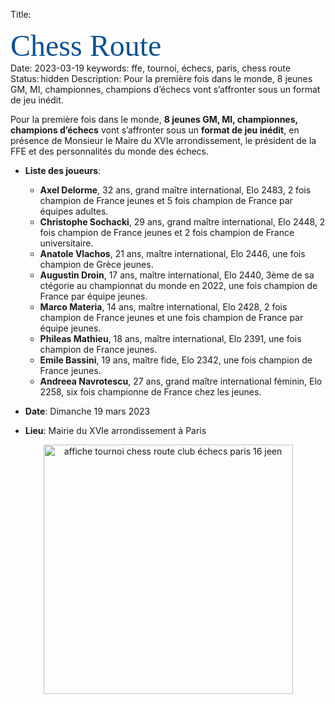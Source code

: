 Title: <div><span style="color:rgb(11,83,148)"><font size="12"><span style="font-family:&quot;Brush Script MT&quot;">Chess Route</font></span></div>
Date: 2023-03-19
keywords: ffe, tournoi, échecs, paris, chess route
Status: hidden
Description: Pour la première fois dans le monde, 8 jeunes GM, MI, championnes, champions d’échecs vont s’affronter sous un format de jeu inédit.

Pour la première fois dans le monde, **8 jeunes GM, MI, championnes, champions d’échecs** vont s’affronter sous un **format de jeu inédit**, en présence de Monsieur le Maire du XVIe arrondissement, le président de la FFE et des personnalités du monde des échecs.

- **Liste des joueurs**: <br>
	- **Axel Delorme**, 32 ans, grand maître international, Elo 2483, 2 fois champion de France jeunes et 5 fois champion de France par équipes adultes.<br>
 	- **Christophe Sochacki**, 29 ans, grand maître international, Elo 2448, 2 fois champion de France jeunes et 2 fois champion de France universitaire.<br>
	- **Anatole Vlachos**, 21 ans, maître international, Elo 2446, une fois champion de Grèce jeunes.<br> 	
 	- **Augustin Droin**, 17 ans, maître international, Elo 2440, 3ème de sa ctégorie au championnat du monde en 2022, une fois champion de France par équipe jeunes.<br>
 	- **Marco Materia**, 14 ans, maître international, Elo 2428, 2 fois champion de France jeunes et une fois champion de France par équipe jeunes.<br>
 	- **Phileas Mathieu**, 18 ans, maître international, Elo 2391, une fois champion de France jeunes.<br>
 	- **Emile Bassini**, 19 ans, maître fide, Elo 2342, une fois champion de France jeunes.<br>
 	- **Andreea Navrotescu**, 27 ans, grand maître international féminin, Elo 2258, six fois championne de France chez les jeunes.<br>

- **Date**: Dimanche 19 mars 2023
- **Lieu**: Mairie du XVIe arrondissement à Paris

<div align="center" >
    <img src="{static}/images/JEEN_echecs_chess_route.webp" alt="affiche tournoi chess route club échecs paris 16 jeen" width="399"/>
</div>
